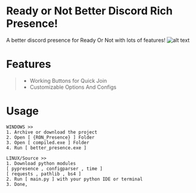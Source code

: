 # Ready or Not Better Discord Rich Presence!
A better discord presence for Ready Or Not with lots of features!
![alt text](https://github.com/Zurek0x/Ready_Or_Not_Better-Presence/{media}/header.jpg)
# Features
> * Working Buttons for Quick Join
> * Customizable Options And Configs

# Usage
```
WINDOWS >>
1. Archive or download the project
2. Open [ {RON_Presence} ] Folder
3. Open [ compiled.exe ] Folder
4. Run [ better_presence.exe ]

LINUX/Source >>
1. Download python modules
[ pypresence , configparser , time ]
[ requests , pathlib , bs4 ]
2. Run [ main.py ] with your python IDE or terminal
3. Done,
```
